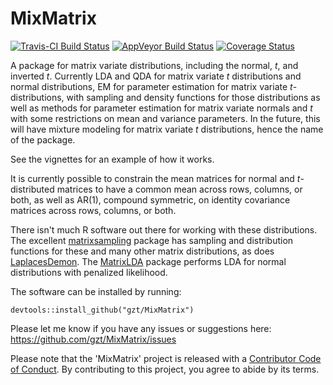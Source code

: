 # MixMatrix

 [![Travis-CI Build Status](https://travis-ci.org/gzt/MixMatrix.svg?branch=master)](https://travis-ci.org/gzt/MixMatrix)
 [![AppVeyor Build Status](https://ci.appveyor.com/api/projects/status/github/gzt/MixMatrix?branch=master&svg=true)](https://ci.appveyor.com/project/gzt/MixMatrix)
 [![Coverage Status](https://img.shields.io/codecov/c/github/gzt/MixMatrix/master.svg)](https://codecov.io/github/gzt/MixMatrix?branch=master)

A package for matrix variate distributions, including the normal, *t*, and inverted *t*. 
Currently LDA and QDA for matrix variate *t* distributions and normal distributions, 
EM for parameter estimation for matrix variate *t*-distributions, 
with sampling and density functions for those distributions as well as methods for 
parameter estimation for matrix variate normals and *t* with some restrictions on mean and variance
parameters. In the future, this will have mixture modeling for matrix variate *t* distributions,
hence the name of the package.

See the vignettes for an example of how it works.

It is currently possible to constrain the mean matrices for normal and *t*-distributed matrices to have a common mean across rows, columns, or both, as well as AR(1), compound symmetric, on identity covariance matrices across rows, columns, or both. 


There isn't much R software out there for working with these distributions. The 
excellent [matrixsampling](https://cran.r-project.org/package=matrixsampling) package 
has sampling and distribution functions for these and many other matrix distributions,
as does [LaplacesDemon](https://cran.r-project.org/package=LaplacesDemon). The
[MatrixLDA](https://cran.r-project.org/package=MatrixLDA) package performs LDA for 
normal distributions with penalized likelihood.

The software can be installed by running:

    devtools::install_github("gzt/MixMatrix")

Please let me know if you have any issues or suggestions here: https://github.com/gzt/MixMatrix/issues

Please note that the 'MixMatrix' project is released with a [Contributor Code of Conduct](CODE_OF_CONDUCT.md). By contributing to this project, you agree to abide by its terms.


